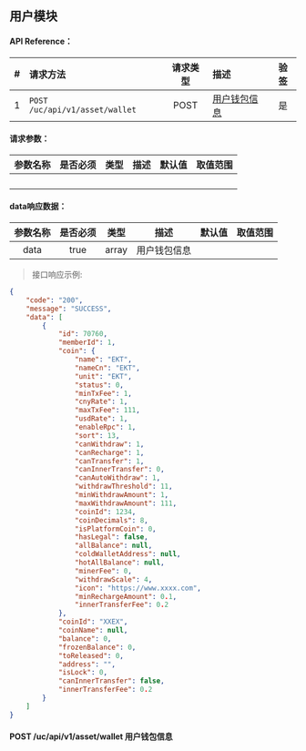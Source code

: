 ## 用户模块


#### API Reference：

|#      |请求方法    |请求类型    |描述    |验签    |
|:---:  |:---       |:---:      |:---    |:---:  |
|1|```POST /uc/api/v1/asset/wallet```|POST|[用户钱包信息](#post-ucapiv1assetwallet-用户钱包信息)|是|






#### 请求参数：

|参数名称    |是否必须    |类型    |描述    |默认值     |取值范围    |
|:---       |:---:      |:---:  |:---    |:---      |---        |
|　         |           |       |        |          |           |


#### data响应数据：

|参数名称             |是否必须    |类型           |描述        |默认值     |取值范围       |
|:---:                |:---:      |:---:          |:---:      |:---       |---           |
|data                |true       |array          |用户钱包信息 |　         |               |


> 接口响应示例:
```json
{
	"code": "200",
	"message": "SUCCESS",
	"data": [
		{
			"id": 70760,      
			"memberId": 1,
			"coin": {
				"name": "EKT",
				"nameCn": "EKT",
				"unit": "EKT",
				"status": 0,
				"minTxFee": 1,
				"cnyRate": 1,
				"maxTxFee": 111,
				"usdRate": 1,
				"enableRpc": 1,
				"sort": 13,
				"canWithdraw": 1,
				"canRecharge": 1,
				"canTransfer": 1,
				"canInnerTransfer": 0,
				"canAutoWithdraw": 1,
				"withdrawThreshold": 11,
				"minWithdrawAmount": 1,
				"maxWithdrawAmount": 111,
				"coinId": 1234,
				"coinDecimals": 8,
				"isPlatformCoin": 0,
				"hasLegal": false,
				"allBalance": null,
				"coldWalletAddress": null,
				"hotAllBalance": null,
				"minerFee": 0,
				"withdrawScale": 4,
				"icon": "https://www.xxxx.com",
				"minRechargeAmount": 0.1,
				"innerTransferFee": 0.2
            },
            "coinId": "XXEX",
            "coinName": null,
            "balance": 0,
            "frozenBalance": 0,
            "toReleased": 0,
            "address": "",
            "isLock": 0,
            "canInnerTransfer": false,
            "innerTransferFee": 0.2
        }
    ]
}
```

#### POST /uc/api/v1/asset/wallet    用户钱包信息    